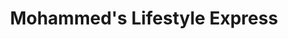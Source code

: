---
title: "Mohammed's Lifestyle Express"
url: /birmingham/mohammeds-lifestyle-express/
shop: Lebensmittel
---